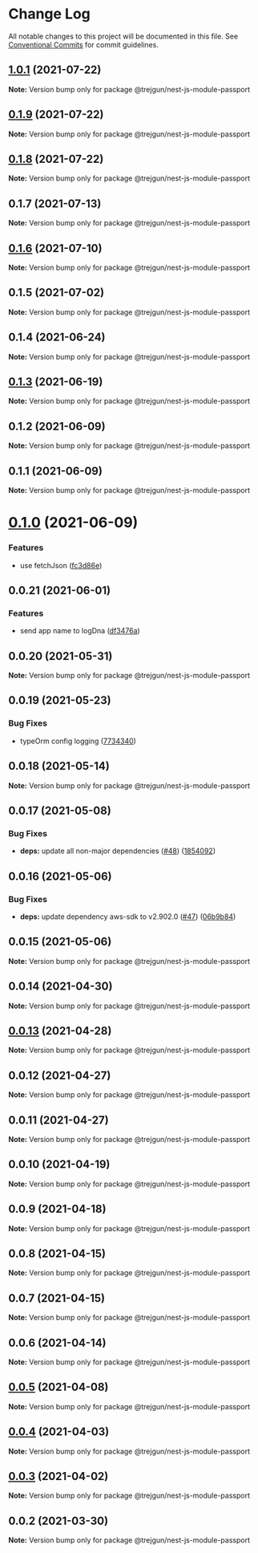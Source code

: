 # Change Log

All notable changes to this project will be documented in this file.
See [Conventional Commits](https://conventionalcommits.org) for commit guidelines.

## [1.0.1](https://github.com/trejgun/common-packages/compare/@trejgun/nest-js-module-passport@0.1.9...@trejgun/nest-js-module-passport@1.0.1) (2021-07-22)

**Note:** Version bump only for package @trejgun/nest-js-module-passport





## [0.1.9](https://github.com/trejgun/common-packages/compare/@trejgun/nest-js-module-passport@0.1.8...@trejgun/nest-js-module-passport@0.1.9) (2021-07-22)

**Note:** Version bump only for package @trejgun/nest-js-module-passport





## [0.1.8](https://github.com/trejgun/common-packages/compare/@trejgun/nest-js-module-passport@0.1.7...@trejgun/nest-js-module-passport@0.1.8) (2021-07-22)

**Note:** Version bump only for package @trejgun/nest-js-module-passport





## 0.1.7 (2021-07-13)

**Note:** Version bump only for package @trejgun/nest-js-module-passport





## [0.1.6](https://github.com/trejgun/common-packages/compare/@trejgun/nest-js-module-passport@0.1.5...@trejgun/nest-js-module-passport@0.1.6) (2021-07-10)

**Note:** Version bump only for package @trejgun/nest-js-module-passport





## 0.1.5 (2021-07-02)

**Note:** Version bump only for package @trejgun/nest-js-module-passport





## 0.1.4 (2021-06-24)

**Note:** Version bump only for package @trejgun/nest-js-module-passport





## [0.1.3](https://github.com/trejgun/common-packages/compare/@trejgun/nest-js-module-passport@0.1.2...@trejgun/nest-js-module-passport@0.1.3) (2021-06-19)

**Note:** Version bump only for package @trejgun/nest-js-module-passport





## 0.1.2 (2021-06-09)

**Note:** Version bump only for package @trejgun/nest-js-module-passport





## 0.1.1 (2021-06-09)

**Note:** Version bump only for package @trejgun/nest-js-module-passport





# [0.1.0](https://github.com/trejgun/common-packages/compare/@trejgun/nest-js-module-passport@0.0.21...@trejgun/nest-js-module-passport@0.1.0) (2021-06-09)


### Features

* use fetchJson ([fc3d86e](https://github.com/trejgun/common-packages/commit/fc3d86e0a27e2cf4387d8706222abae24bde9b16))





## 0.0.21 (2021-06-01)


### Features

* send app name to logDna ([df3476a](https://github.com/trejgun/common-packages/commit/df3476a4a17098fdf80f99cf2400d114cd4e47ad))





## 0.0.20 (2021-05-31)

**Note:** Version bump only for package @trejgun/nest-js-module-passport





## 0.0.19 (2021-05-23)


### Bug Fixes

* typeOrm config logging ([7734340](https://github.com/trejgun/common-packages/commit/77343402c7e0c63d3d19bfc55df29b961f68eaaa))





## 0.0.18 (2021-05-14)

**Note:** Version bump only for package @trejgun/nest-js-module-passport





## 0.0.17 (2021-05-08)


### Bug Fixes

* **deps:** update all non-major dependencies ([#48](https://github.com/trejgun/common-packages/issues/48)) ([1854092](https://github.com/trejgun/common-packages/commit/1854092c4d51e9ec43aa1d75bb43037c21b11630))





## 0.0.16 (2021-05-06)


### Bug Fixes

* **deps:** update dependency aws-sdk to v2.902.0 ([#47](https://github.com/trejgun/common-packages/issues/47)) ([06b9b84](https://github.com/trejgun/common-packages/commit/06b9b845709c6eb67b7e04277f86ecb9bf19fc73))





## 0.0.15 (2021-05-06)

**Note:** Version bump only for package @trejgun/nest-js-module-passport





## 0.0.14 (2021-04-30)

**Note:** Version bump only for package @trejgun/nest-js-module-passport





## [0.0.13](https://github.com/trejgun/common-packages/compare/@trejgun/nest-js-module-passport@0.0.12...@trejgun/nest-js-module-passport@0.0.13) (2021-04-28)

**Note:** Version bump only for package @trejgun/nest-js-module-passport





## 0.0.12 (2021-04-27)

**Note:** Version bump only for package @trejgun/nest-js-module-passport





## 0.0.11 (2021-04-27)

**Note:** Version bump only for package @trejgun/nest-js-module-passport





## 0.0.10 (2021-04-19)

**Note:** Version bump only for package @trejgun/nest-js-module-passport





## 0.0.9 (2021-04-18)

**Note:** Version bump only for package @trejgun/nest-js-module-passport





## 0.0.8 (2021-04-15)

**Note:** Version bump only for package @trejgun/nest-js-module-passport





## 0.0.7 (2021-04-15)

**Note:** Version bump only for package @trejgun/nest-js-module-passport





## 0.0.6 (2021-04-14)

**Note:** Version bump only for package @trejgun/nest-js-module-passport





## [0.0.5](https://github.com/trejgun/common-packages/compare/@trejgun/nest-js-module-passport@0.0.4...@trejgun/nest-js-module-passport@0.0.5) (2021-04-08)

**Note:** Version bump only for package @trejgun/nest-js-module-passport





## [0.0.4](https://github.com/trejgun/common-packages/compare/@trejgun/nest-js-module-passport@0.0.3...@trejgun/nest-js-module-passport@0.0.4) (2021-04-03)

**Note:** Version bump only for package @trejgun/nest-js-module-passport





## [0.0.3](https://github.com/trejgun/common-packages/compare/@trejgun/nest-js-module-passport@0.0.2...@trejgun/nest-js-module-passport@0.0.3) (2021-04-02)

**Note:** Version bump only for package @trejgun/nest-js-module-passport





## 0.0.2 (2021-03-30)

**Note:** Version bump only for package @trejgun/nest-js-module-passport
